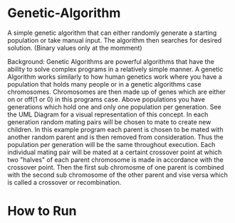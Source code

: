 # Genetic-Algorithm
A simple genetic algorithm that can either randomly generate a starting population or take manual input. The algorithm then searches for desired solution. (Binary values only at the momment)

Background:
Genetic Algorithms are powerful algorithms that have the ability to solve complex programs in a relatively simple manner. A genetic Algorithm works similarly to how human genetics work where you have a population that holds many people or in a genetic algorithms case chromosomes. Chromosomes are then made up of genes which are either on or off(1 or 0) in this programs case. Above populations you have generations which hold one and only one population per generation. See the UML Diagram for a visual representation of this concept. In each generation random mating pairs will be chosen to mate to create new children. In this example program each parent is chosen to be mated with another random parent and is then removed from consideration. Thus the population per generation will be the same throughout execution. Each individual mating pair will be mated at a certaint crossover point at which two "halves" of each parent chromosome is made in accordance with the crossover point. Then the first sub chromosme of one parent is combined with the second sub chromosome of the other parent and vise versa which is called a crossover or recombination.

# How to Run
